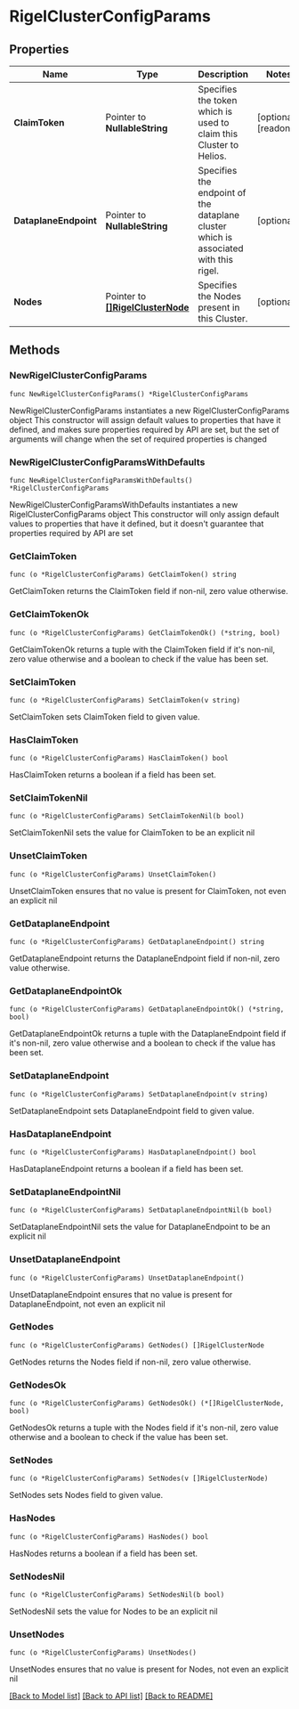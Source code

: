 # RigelClusterConfigParams

## Properties

Name | Type | Description | Notes
------------ | ------------- | ------------- | -------------
**ClaimToken** | Pointer to **NullableString** | Specifies the token which is used to claim this Cluster to Helios. | [optional] [readonly] 
**DataplaneEndpoint** | Pointer to **NullableString** | Specifies the endpoint of the dataplane cluster which is associated with this rigel. | [optional] 
**Nodes** | Pointer to [**[]RigelClusterNode**](RigelClusterNode.md) | Specifies the Nodes present in this Cluster. | [optional] 

## Methods

### NewRigelClusterConfigParams

`func NewRigelClusterConfigParams() *RigelClusterConfigParams`

NewRigelClusterConfigParams instantiates a new RigelClusterConfigParams object
This constructor will assign default values to properties that have it defined,
and makes sure properties required by API are set, but the set of arguments
will change when the set of required properties is changed

### NewRigelClusterConfigParamsWithDefaults

`func NewRigelClusterConfigParamsWithDefaults() *RigelClusterConfigParams`

NewRigelClusterConfigParamsWithDefaults instantiates a new RigelClusterConfigParams object
This constructor will only assign default values to properties that have it defined,
but it doesn't guarantee that properties required by API are set

### GetClaimToken

`func (o *RigelClusterConfigParams) GetClaimToken() string`

GetClaimToken returns the ClaimToken field if non-nil, zero value otherwise.

### GetClaimTokenOk

`func (o *RigelClusterConfigParams) GetClaimTokenOk() (*string, bool)`

GetClaimTokenOk returns a tuple with the ClaimToken field if it's non-nil, zero value otherwise
and a boolean to check if the value has been set.

### SetClaimToken

`func (o *RigelClusterConfigParams) SetClaimToken(v string)`

SetClaimToken sets ClaimToken field to given value.

### HasClaimToken

`func (o *RigelClusterConfigParams) HasClaimToken() bool`

HasClaimToken returns a boolean if a field has been set.

### SetClaimTokenNil

`func (o *RigelClusterConfigParams) SetClaimTokenNil(b bool)`

 SetClaimTokenNil sets the value for ClaimToken to be an explicit nil

### UnsetClaimToken
`func (o *RigelClusterConfigParams) UnsetClaimToken()`

UnsetClaimToken ensures that no value is present for ClaimToken, not even an explicit nil
### GetDataplaneEndpoint

`func (o *RigelClusterConfigParams) GetDataplaneEndpoint() string`

GetDataplaneEndpoint returns the DataplaneEndpoint field if non-nil, zero value otherwise.

### GetDataplaneEndpointOk

`func (o *RigelClusterConfigParams) GetDataplaneEndpointOk() (*string, bool)`

GetDataplaneEndpointOk returns a tuple with the DataplaneEndpoint field if it's non-nil, zero value otherwise
and a boolean to check if the value has been set.

### SetDataplaneEndpoint

`func (o *RigelClusterConfigParams) SetDataplaneEndpoint(v string)`

SetDataplaneEndpoint sets DataplaneEndpoint field to given value.

### HasDataplaneEndpoint

`func (o *RigelClusterConfigParams) HasDataplaneEndpoint() bool`

HasDataplaneEndpoint returns a boolean if a field has been set.

### SetDataplaneEndpointNil

`func (o *RigelClusterConfigParams) SetDataplaneEndpointNil(b bool)`

 SetDataplaneEndpointNil sets the value for DataplaneEndpoint to be an explicit nil

### UnsetDataplaneEndpoint
`func (o *RigelClusterConfigParams) UnsetDataplaneEndpoint()`

UnsetDataplaneEndpoint ensures that no value is present for DataplaneEndpoint, not even an explicit nil
### GetNodes

`func (o *RigelClusterConfigParams) GetNodes() []RigelClusterNode`

GetNodes returns the Nodes field if non-nil, zero value otherwise.

### GetNodesOk

`func (o *RigelClusterConfigParams) GetNodesOk() (*[]RigelClusterNode, bool)`

GetNodesOk returns a tuple with the Nodes field if it's non-nil, zero value otherwise
and a boolean to check if the value has been set.

### SetNodes

`func (o *RigelClusterConfigParams) SetNodes(v []RigelClusterNode)`

SetNodes sets Nodes field to given value.

### HasNodes

`func (o *RigelClusterConfigParams) HasNodes() bool`

HasNodes returns a boolean if a field has been set.

### SetNodesNil

`func (o *RigelClusterConfigParams) SetNodesNil(b bool)`

 SetNodesNil sets the value for Nodes to be an explicit nil

### UnsetNodes
`func (o *RigelClusterConfigParams) UnsetNodes()`

UnsetNodes ensures that no value is present for Nodes, not even an explicit nil

[[Back to Model list]](../README.md#documentation-for-models) [[Back to API list]](../README.md#documentation-for-api-endpoints) [[Back to README]](../README.md)


